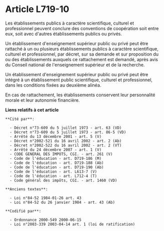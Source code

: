 # Article L719-10

Les établissements publics à caractère scientifique, culturel et professionnel peuvent conclure des conventions de
coopération soit entre eux, soit avec d'autres établissements publics ou privés.

Un établissement d'enseignement supérieur public ou privé peut être rattaché à un ou plusieurs établissements publics à
caractère scientifique, culturel et professionnel, par décret, sur sa demande et sur proposition du ou des établissements
auxquels ce rattachement est demandé, après avis du Conseil national de l'enseignement supérieur et de la recherche.

Un établissement d'enseignement supérieur public ou privé peut être intégré à un établissement public scientifique, culturel
et professionnel, dans les conditions fixées au deuxième alinéa.

En cas de rattachement, les établissements conservent leur personnalité morale et leur autonomie financière.

**Liens relatifs à cet article**

	**Cité par**:

	  - Décret n°73-609 du 5 juillet 1973 - art. 63 (VD)
	  - Décret n°73-609 du 5 juillet 1973 - art. 86-5 (VD)
	  - Arrêté du 13 décembre 2001 - art. 5 (V)
	  - Décret n°2002-521 du 16 avril 2002 - art. 2 (Ab)
	  - Décret n°2002-522 du 16 avril 2002 - art. 2 (VT)
	  - Arrêté du 24 décembre 2007 - art. 1 (V)
	  - CODE GENERAL DES IMPOTS, CGI. - art. 261 (V)
	  - Code de l'éducation - art. D719-186 (M)
	  - Code de l'éducation - art. D719-188 (Ab)
	  - Code de l'éducation - art. D719-190 (Ab)
	  - Code de l'éducation - art. L613-7 (V)
	  - Code de l'éducation - art. L712-4 (T)
	  - Code général des impôts, CGI. - art. 1460 (VD)

	**Anciens textes**:

	  - Loi n°84-52 1984-01-26 art. 43
	  - Loi n°84-52 du 26 janvier 1984 - art. 43 (Ab)

	**Codifié par**:

	  - Ordonnance 2000-549 2000-06-15
	  - Loi n°2003-339 2003-04-14 art. 1 (loi de ratification)
